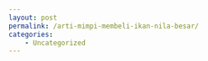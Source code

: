 ```yaml
---
layout: post
permalink: /arti-mimpi-membeli-ikan-nila-besar/
categories:
    - Uncategorized
---
```


